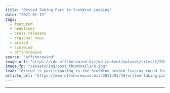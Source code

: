 ```yaml
---
title: "Ørsted Taking Part in ScotWind Leasing"
date: "2021-01-19"
tags: 
  - featured
  - headlines
  - press releases
  - regional news
  - ørsted
  - scotwind
  - offshorewind
source: "offshorewind"
image_url: "https://cdn.offshorewind.biz/wp-content/uploads/sites/2/2021/01/19091009/%C3%98rsted-Taking-Part-in-ScotWind-Leasing.jpg"
image_fp: "/assets/img/post_thumbnails/8.jpg"
lead: "Ørsted is participating in the ScotWind seabed leasing round for offshore wind projects in"
article_url: "https://www.offshorewind.biz/2021/01/19/orsted-taking-part-in-scotwind-leasing/"
---
```


---

